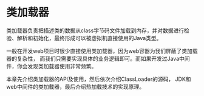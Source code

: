 # 类加载器

类加载器负责把描述类的数据从class字节码文件加载到内存，并对数据进行检验、解析和初始化，最终形成可以被虚拟机直接使用的Java类型。

一般在开发web项目时很少直接使用类加载器，因为web容器为我们屏蔽了类加载器的复杂性，
而我们只需要实现具体的业务逻辑即可。而如果开发过Java中间件，你会发现类加载器使用非常频繁。

本章先介绍类加载器的API及使用，然后依次介绍ClassLoader的源码，
JDK和web中间件的类加载器，最后介绍热加载技术的实现原理。

